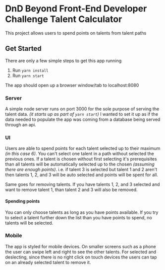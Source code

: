 # DnD Beyond Front-End Developer Challenge Talent Calculator
This project allows users to spend points on talents from talent paths

## Get Started
There are only a few simple steps to get this app running
1. Run `yarn install`
2. Run `yarn start`

The app should open up a browser window/tab to localhost:8080

### Server 
A simple node server runs on port 3000 for the sole purpose of serving the talent data. *(it starts up as part of `yarn start`)*
I wanted to set it up as if the data needed to populate the app was coming from a database being served through an api.

### UI
Users are able to spend points for each talent selected up to their maximum *(in this case 6)*.
You can't select one talent in a path without selected the previous ones.
If a talent is chosen without first selecting it's prerequisites than all talents will be automatically selected up to the chosen *(assuming there are enough points)*. i.e. if talent 3 is selected but talent 1 and 2 aren't then talents 1, 2, and 3 will be auto selected and points will be spent for all.

Same goes for removing talents. If you have talents 1, 2, and 3 selected and want to remove talent 1, than talent 2 and 3 will also be removed.

#### Spending points
You can only choose talents as long as you have points available. If you try to select a talent further down the list than you have points to spend, no talents will be selected.

### Mobile
The app is styled for mobile devices. On smaller screens such as a phone the user can swipe left and right to see the other talents.
For selected and deslecting, since there is no right click on touch devices the users can tap on an already selected talent to remove it.



